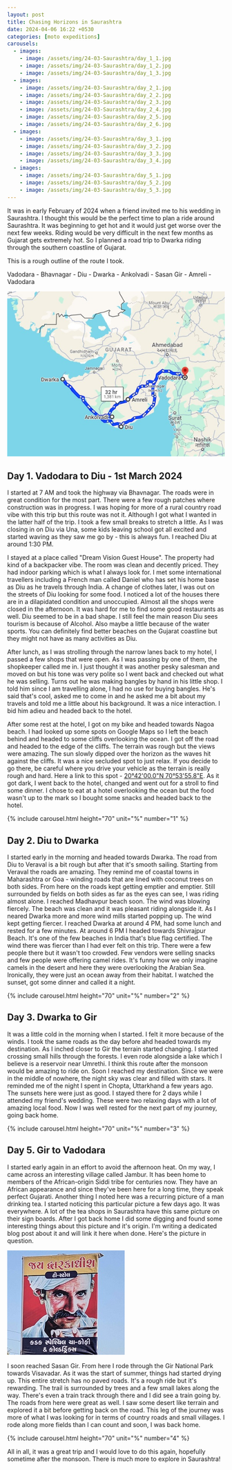 ```yaml
---
layout: post
title: Chasing Horizons in Saurashtra
date: 2024-04-06 16:22 +0530
categories: [moto expeditions]
carousels:
  - images: 
    - image: /assets/img/24-03-Saurashtra/day_1_1.jpg
    - image: /assets/img/24-03-Saurashtra/day_1_2.jpg
    - image: /assets/img/24-03-Saurashtra/day_1_3.jpg
  - images: 
    - image: /assets/img/24-03-Saurashtra/day_2_1.jpg
    - image: /assets/img/24-03-Saurashtra/day_2_2.jpg
    - image: /assets/img/24-03-Saurashtra/day_2_3.jpg
    - image: /assets/img/24-03-Saurashtra/day_2_4.jpg
    - image: /assets/img/24-03-Saurashtra/day_2_5.jpg
    - image: /assets/img/24-03-Saurashtra/day_2_6.jpg
  - images: 
    - image: /assets/img/24-03-Saurashtra/day_3_1.jpg
    - image: /assets/img/24-03-Saurashtra/day_3_2.jpg
    - image: /assets/img/24-03-Saurashtra/day_3_3.jpg
    - image: /assets/img/24-03-Saurashtra/day_3_4.jpg
  - images: 
    - image: /assets/img/24-03-Saurashtra/day_5_1.jpg
    - image: /assets/img/24-03-Saurashtra/day_5_2.jpg
    - image: /assets/img/24-03-Saurashtra/day_5_3.jpg
---
```


It was in early February of 2024 when a friend invited me to his wedding in Saurashtra. I thought this would be the perfect time to plan a ride around Saurashtra. It was beginning to get hot and it would just get worse over the next few weeks. Riding would be very difficult in the next few months as Gujarat gets extremely hot. So I planned a road trip to Dwarka riding through the southern coastline of Gujarat. 

This is a rough outline of the route I took.

Vadodara - Bhavnagar - Diu - Dwarka - Ankolvadi - Sasan Gir - Amreli - Vadodara

![Route](/assets/img/24-03-Saurashtra/route.jpg)


## Day 1. Vadodara to Diu - 1st March 2024

I started at 7 AM and took the highway via Bhavnagar. The roads were in great condition for the most part. There were a few rough patches where construction was in progress. I was hoping for more of a rural country road vibe with this trip but this route was not it. Although I got what I wanted in the latter half of the trip.  I took a few small breaks to stretch a little. As I was closing in on Diu via Una, some kids leaving school got all excited and started waving as they saw me go by - this is always fun. I reached Diu at around 1:30 PM.

I stayed at a place called "Dream Vision Guest House". The property had kind of a backpacker vibe. The room was clean and decently priced. They had indoor parking which is what I always look for. I met some international travellers including a French man called Daniel who has set his home base as Diu as he travels through India. A change of clothes later, I was out on the streets of Diu looking for some food. I noticed a lot of the houses there are in a dilapidated condition and unoccupied. Almost all the shops were closed in the afternoon. It was hard for me to find some good restaurants as well. Diu seemed to be in a bad shape. I still feel the main reason Diu sees tourism is because of Alcohol. Also maybe a little because of the water sports. You can definitely find better beaches on the Gujarat coastline but they might not have as many activities as Diu. 

After lunch, as I was strolling through the narrow lanes back to my hotel, I passed a few shops that were open. As I was passing by one of them, the shopkeeper called me in. I just thought it was another pesky salesman and moved on but his tone was very polite so I went back and checked out what he was selling. Turns out he was making bangles by hand in his little shop. I told him since I am travelling alone, I had no use for buying bangles. He's said that's cool, asked me to come in and he asked me a bit about my travels and told me a little about his background. It was a nice interaction. I bid him adieu and headed back to the hotel.

After some rest at the hotel, I got on my bike and headed towards Nagoa beach. I had looked up some spots on Google Maps so I left the beach behind and headed to some cliffs overlooking the ocean. I got off the road and headed to the edge of the cliffs. The terrain was rough but the views were amazing. The sun slowly dipped over the horizon as the waves hit against the cliffs. It was a nice secluded spot to just relax. If you decide to go there, be careful where you drive your vehicle as the terrain is really rough and hard. Here a link to this spot - <a href = "https://maps.app.goo.gl/LkFoSEPTyLcWWxyb8">20°42'00.0"N 70°53'55.8"E</a>. As it got dark, I went back to the hotel, changed and went out for a stroll to find some dinner. I chose to eat at a hotel overlooking the ocean but the food wasn't up to the mark so I bought some snacks and headed back to the hotel.

{% include carousel.html height="70" unit="%" number="1" %}

## Day 2. Diu to Dwarka

I started early in the morning and headed towards Dwarka. The road from Diu to Veraval is a bit rough but after that it's smooth sailing. Starting from Veraval the roads are amazing. They remind me of coastal towns in Maharashtra or Goa - winding roads that are lined with coconut trees on both sides. From here on the roads kept getting emptier and emptier. Still surrounded by fields on both sides as far as the eyes can see, I was riding almost alone. I reached Madhavpur beach soon. The wind was blowing fiercely. The beach was clean and it was pleasant riding alongside it. As I neared Dwarka more and more wind mills started popping up. The wind kept getting fiercer. I reached Dwarka at around 4 PM, had some lunch and rested for a few minutes. At around 6 PM I headed towards Shivrajpur Beach. It's one of the few beaches in India that's blue flag certified. The wind there was fiercer than I had ever felt on this trip. There were a few people there but it wasn't too crowded. Few vendors were selling snacks and few people were offering camel rides. It's funny how we only imagine camels in the desert and here they were overlooking the Arabian Sea. Ironically, they were just an ocean away from their habitat. I watched the sunset, got some dinner and called it a night.

{% include carousel.html height="70" unit="%" number="2" %}

## Day 3. Dwarka to Gir

It was a little cold in the morning when I started. I felt it more because of the winds. I took the same roads as the day before ahd headed towards my destination. As I inched closer to Gir the terrain started changing. I started crossing small hills through the forests. I even rode alongside a lake which I believe is a reservoir near Umrethi. I think this route after the monsoon would be amazing to ride on. Soon I reached my destination. Since we were in the middle of nowhere, the night sky was clear and filled with stars. It reminded me of the night I spent in Chopta, Uttarkhand a few years ago. The sunsets here were just as good. I stayed there for 2 days while I attended my friend's wedding. These were two relaxing days with a lot of amazing local food. Now I was well rested for the next part of my journey, going back home.

{% include carousel.html height="70" unit="%" number="3" %}

## Day 5. Gir to Vadodara

I started early again in an effort to avoid the afternoon heat. On my way, I came across an interesting village called Jambur. It has been home to members of the African-origin Siddi tribe for centuries now. They have an African appearance and since they've been here for a long time, they speak perfect Gujarati. Another thing I noted here was a recurring picture of a man drinking tea. I started noticing this particular picture a few days ago. It was everywhere. A lot of the tea shops in Saurashtra have this same picture on their sign boards. After I got back home I did some digging and found some interesting things about this picture and it's origin. I'm writing a dedicated blog post about it and will link it here when done. Here's the picture in question.

![Route](/assets/img/24-03-Saurashtra/var.jpg)

I soon reached Sasan Gir. From here I rode through the Gir National Park towards Visavadar. As it was the start of summer, things had started drying up. This entire stretch has no paved roads. It's a rough ride but it's rewarding. The trail is surrounded by trees and a few small lakes along the way. There's even a train track through there and I did see a train going by. The roads from here were great as well. I saw some desert like terrain and explored it a bit before getting back on the road. This leg of the journey was more of what I was looking for in terms of country roads and small villages. I rode along more fields than I can count and soon, I was back home.

{% include carousel.html height="70" unit="%" number="4" %}

All in all, it was a great trip and I would love to do this again, hopefully sometime after the monsoon. There is much more to explore in Saurashtra! 
